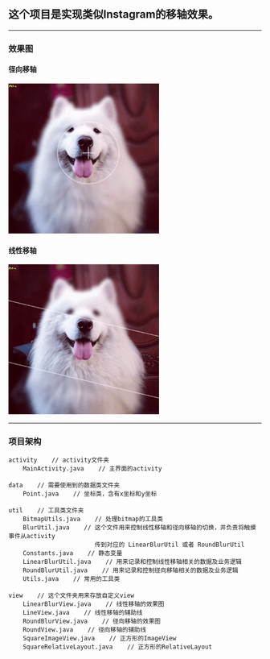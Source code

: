 ## 这个项目是实现类似Instagram的移轴效果。

--------------------

### 效果图

#### 径向移轴

![tilt-shift-round](https://github.com/cashow/Android-Tilt-Shift/blob/master/demo/tilt-shift-round.gif)

#### 线性移轴

![tilt-shift-line](https://github.com/cashow/Android-Tilt-Shift/blob/master/demo/tilt-shift-line.gif)

--------------------

### 项目架构

```
activity    // activity文件夹
    MainActivity.java    // 主界面的activity

data    // 需要使用到的数据类文件夹
    Point.java    // 坐标类，含有x坐标和y坐标

util    // 工具类文件夹
    BitmapUtils.java    // 处理bitmap的工具类
    BlurUtil.java    // 这个文件用来控制线性移轴和径向移轴的切换，并负责将触摸事件从activity
                        传到对应的 LinearBlurUtil 或者 RoundBlurUtil
    Constants.java    // 静态变量
    LinearBlurUtil.java    // 用来记录和控制线性移轴相关的数据及业务逻辑
    RoundBlurUtil.java    // 用来记录和控制径向移轴相关的数据及业务逻辑
    Utils.java    // 常用的工具类

view    // 这个文件夹用来存放自定义view
    LinearBlurView.java    // 线性移轴的效果图
    LineView.java    // 线性移轴的辅助线
    RoundBlurView.java    // 径向移轴的效果图
    RoundView.java    // 径向移轴的辅助线
    SquareImageView.java    // 正方形的ImageView
    SquareRelativeLayout.java    // 正方形的RelativeLayout
```
